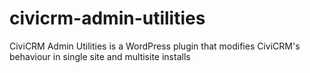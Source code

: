 civicrm-admin-utilities
=======================

CiviCRM Admin Utilities is a WordPress plugin that modifies CiviCRM's behaviour in single site and multisite installs
